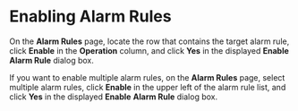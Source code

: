 # Enabling Alarm Rules<a name="EN-US_TOPIC_0084572265"></a>

On the  **Alarm Rules**  page, locate the row that contains the target alarm rule, click  **Enable**  in the  **Operation**  column, and click  **Yes**  in the displayed  **Enable** **Alarm Rule**  dialog box.

If you want to enable multiple alarm rules, on the  **Alarm Rules**  page, select multiple alarm rules, click  **Enable**  in the upper left of the alarm rule list, and click  **Yes**  in the displayed  **Enable** **Alarm Rule**  dialog box.

